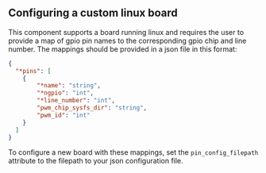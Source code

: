 ## Configuring a custom linux board
This component supports a board running linux and requires the user to provide a map of gpio pin names to the corresponding gpio chip and line number. The mappings should be provided in a json file in this format:
```json
{
  "*pins": [
    {
        "*name": "string",
        "*ngpio": "int",
        "*line_number": "int",
        "pwm_chip_sysfs_dir": "string",
        "pwm_id": "int"
    }
  ]
}
```

To configure a new board with these mappings, set the `pin_config_filepath` attribute to the filepath to your json configuration file.
